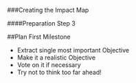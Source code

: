 ###Creating the Impact Map

####Preparation Step 3

##Plan First Milestone

* Extract single most important Objective
* Make it a realistic Objective
* Vote on it if necessary
* Try not to think too far ahead!